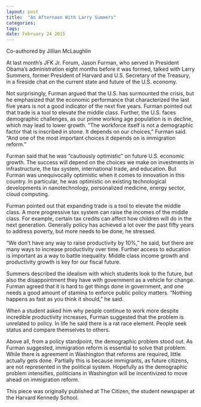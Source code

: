```yaml
---
layout: post
title:  "An Afternoon With Larry Summers"
categories: 
tags: 
date: February 24 2015
---
```

Co-authored by Jillian McLaughlin

At last month’s JFK Jr. Forum, Jason Furman, who served in President Obama’s administration eight months before it was formed, talked with Larry Summers, former President of Harvard and U.S. Secretary of the Treasury, in a fireside chat on the current state and future of the U.S. economy.

Not surprisingly, Furman argued that the U.S. has surmounted the crisis, but he emphasized that the economic performance that characterized the last five years is not a good indicator of the next five years. Furman pointed out that trade is a tool to elevate the middle class. Further, the U.S. faces demographic challenges, as our prime working age population is in decline, which may lead to lower growth. “The workforce itself is not a demographic factor that is inscribed in stone. It depends on our choices,” Furman said. “And one of the most important choices it depends on is immigration reform.”

Furman said that he was “cautiously optimistic” on future U.S. economic growth. The success will depend on the choices we make on investments in infrastructure, the tax system, international trade, and education. But Furman was unequivocally optimistic when it comes to innovation in this country. In particular, he was optimistic on existing technological developments in nanotechnology, personalized medicine, energy sector, cloud computing.

Furman pointed out that expanding trade is a tool to elevate the middle class. A more progressive tax system can raise the incomes of the middle class. For example, certain tax credits can affect how children will do in the next generation. Generally policy has achieved a lot over the past fifty years to address poverty, but more needs to be done, he stressed.

“We don’t have any way to raise productivity by 10%,” he said, but there are many ways to increase productivity over time. Further access to education is important as a way to battle inequality. Middle class income growth and productivity growth is key for our fiscal future.

Summers described the idealism with which students look to the future, but also the disappointment they have with government as a vehicle for change. Furman agreed that it is hard to get things done in government, and one needs a good amount of stamina to enforce public policy matters. “Nothing happens as fast as you think it should,” he said.

When a student asked him why people continue to work more despite incredible productivity increases, Furman suggested that the problem is unrelated to policy. In life he said there is a rat race element. People seek status and compare themselves to others.

Above all, from a policy standpoint, the demographic problem stood out. As Furman suggested, immigration reform is essential to solve that problem. While there is agreement in Washington that reforms are required, little actually gets done. Partially this is because immigrants, as future citizens, are not represented in the political system. Hopefully as the demographic problem intensifies, politicians in Washington will be incentivized to move ahead on immigration reform.

This piece was originally published at The Citizen, the student newspaper at the Harvard Kennedy School.